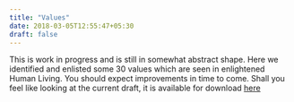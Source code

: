 ```yaml
---
title: "Values"
date: 2018-03-05T12:55:47+05:30
draft: false 
---
```

This is work in progress and is still in somewhat abstract shape. Here we identified and enlisted some 30 values which are seen in enlightened Human Living. You should expect improvements in time to come. Shall you feel like looking at the current draft, it is available for download [here](/files/Lifemaker-values.pdf)
